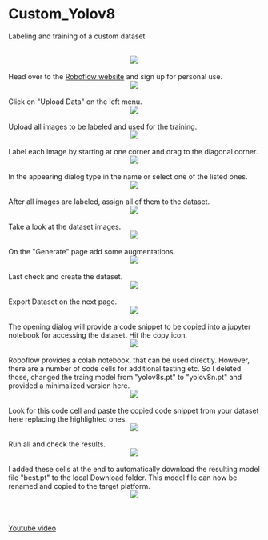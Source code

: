 # Custom_Yolov8
Labeling and training of a custom dataset

<br>
<div style="text-align: center;">
  <img src="images/crows_and_squirrel.jpg" />
</div>
<br>
Head over to the <a href="https://roboflow.com/">Roboflow website</a> and sign up for personal use.
<br>
<div style="text-align: center;">
  <img src="images/roboflow.jpg" />
</div>
<br>
Click on "Upload Data" on the left menu.
<br>
<div style="text-align: center;">
  <img src="images/roboflow1.jpg" />
</div>
<br>
Upload all images to be labeled and used for the training.
<br>
<div style="text-align: center;">
  <img src="images/roboflow2.jpg" />
</div>
<br>
Label each image by starting at one corner and drag to the diagonal corner.
<br>
<div style="text-align: center;">
  <img src="images/roboflow3.jpg" />
</div>
<br>
In the appearing dialog type in the name or select one of the listed ones.
<br>
<div style="text-align: center;">
  <img src="images/roboflow4.jpg" />
</div>
<br>
After all images are labeled, assign all of them to the dataset.
<br>
<div style="text-align: center;">
  <img src="images/roboflow5.jpg" />
</div>
<br>
Take a look at the dataset images.
<br>
<div style="text-align: center;">
  <img src="images/roboflow6.jpg" />
</div>
<br>
On the "Generate" page add some augmentations.
<br>
<div style="text-align: center;">
  <img src="images/roboflow7.jpg" />
</div>
<br>
Last check and create the dataset.
<br>
<div style="text-align: center;">
  <img src="images/roboflow8.jpg" />
</div>
<br>
Export Dataset on the next page.
<br>
<div style="text-align: center;">
  <img src="images/roboflow9.jpg" />
</div>
<br>
The opening dialog will provide a code snippet to be copied into a jupyter notebook for accessing the dataset. Hit the copy icon.
<br>
<div style="text-align: center;">
  <img src="images/roboflow10.jpg" />
</div>
<br>
Roboflow provides a colab notebook, that can be used directly. However, there are a number of code cells for additional testing etc. So I deleted those, changed the traing model from "yolov8s.pt" to "yolov8n.pt" and provided a minimalized version here.
<br>
<div style="text-align: center;">
  <img src="images/colab1.jpg" />
</div>
<br>
Look for this code cell and paste the copied code snippet from your dataset here replacing the highlighted ones.
<br>
<div style="text-align: center;">
  <img src="images/colab2.jpg" />
</div>
<br>
Run all and check the results.
<br>
<div style="text-align: center;">
  <img src="images/colab3.jpg" />
</div>
<br>
I added these cells at the end to automatically download the resulting model file "best.pt" to the local Download folder. This model file can now be renamed and copied to the target platform.
<br>
<div style="text-align: center;">
  <img src="images/colab4.jpg" />
</div>
<br>
<br>
<br>
<a href="https://youtube.com/">Youtube video</a>
<br>

